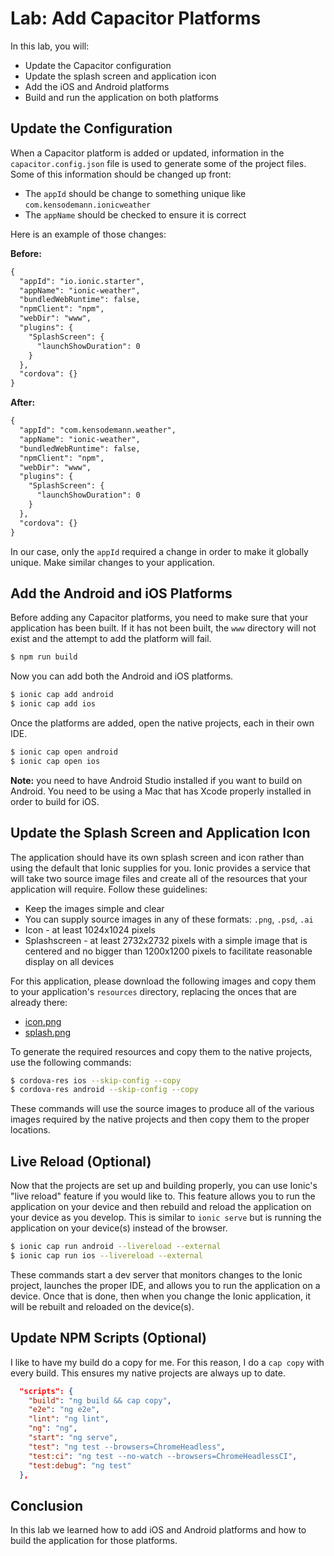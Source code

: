 # Lab: Add Capacitor Platforms

In this lab, you will:

- Update the Capacitor configuration
- Update the splash screen and application icon
- Add the iOS and Android platforms
- Build and run the application on both platforms

## Update the Configuration

When a Capacitor platform is added or updated, information in the `capacitor.config.json` file is used to generate some of the project files. Some of this information should be changed up front:

- The `appId` should be change to something unique like `com.kensodemann.ionicweather`
- The `appName` should be checked to ensure it is correct

Here is an example of those changes:

**Before:**

```xml
{
  "appId": "io.ionic.starter",
  "appName": "ionic-weather",
  "bundledWebRuntime": false,
  "npmClient": "npm",
  "webDir": "www",
  "plugins": {
    "SplashScreen": {
      "launchShowDuration": 0
    }
  },
  "cordova": {}
}
```

**After:**

```xml
{
  "appId": "com.kensodemann.weather",
  "appName": "ionic-weather",
  "bundledWebRuntime": false,
  "npmClient": "npm",
  "webDir": "www",
  "plugins": {
    "SplashScreen": {
      "launchShowDuration": 0
    }
  },
  "cordova": {}
}
```

In our case, only the `appId` required a change in order to make it globally unique. Make similar changes to your application.

## Add the Android and iOS Platforms

Before adding any Capacitor platforms, you need to make sure that your application has been built. If it has not been built, the `www` directory will not exist and the attempt to add the platform will fail.

```bash
$ npm run build
```

Now you can add both the Android and iOS platforms.

```bash
$ ionic cap add android
$ ionic cap add ios
```

Once the platforms are added, open the native projects, each in their own IDE.

```bash
$ ionic cap open android
$ ionic cap open ios
```

**Note:** you need to have Android Studio installed if you want to build on Android. You need to be using a Mac that has Xcode properly installed in order to build for iOS.

## Update the Splash Screen and Application Icon

The application should have its own splash screen and icon rather than using the default that Ionic supplies for you. Ionic provides a service that will take two source image files and create all of the resources that your application will require. Follow these guidelines:

- Keep the images simple and clear
- You can supply source images in any of these formats: `.png`, `.psd`, `.ai`
- Icon - at least 1024x1024 pixels
- Splashscreen - at least 2732x2732 pixels with a simple image that is centered and no bigger than 1200x1200 pixels to facilitate reasonable display on all devices

For this application, please download the following images and copy them to your application's `resources` directory, replacing the onces that are already there:

- <a download href="/assets/images/icon.png">icon.png</a>
- <a download href="/assets/images/splash.png">splash.png</a>

To generate the required resources and copy them to the native projects, use the following commands:

```bash
$ cordova-res ios --skip-config --copy
$ cordova-res android --skip-config --copy
```

These commands will use the source images to produce all of the various images required by the native projects and then copy them to the proper locations.

## Live Reload (Optional)

Now that the projects are set up and building properly, you can use Ionic's "live reload" feature if you would like to. This feature allows you to run the application on your device and then rebuild and reload the application on your device as you develop. This is similar to `ionic serve` but is running the application on your device(s) instead of the browser.

```bash
$ ionic cap run android --livereload --external
$ ionic cap run ios --livereload --external
```

These commands start a dev server that monitors changes to the Ionic project, launches the proper IDE, and allows you to run the application on a device. Once that is done, then when you change the Ionic application, it will be rebuilt and reloaded on the device(s).

## Update NPM Scripts (Optional)

I like to have my build do a copy for me. For this reason, I do a `cap copy` with every build. This ensures my native projects are always up to date.

```JSON
  "scripts": {
    "build": "ng build && cap copy",
    "e2e": "ng e2e",
    "lint": "ng lint",
    "ng": "ng",
    "start": "ng serve",
    "test": "ng test --browsers=ChromeHeadless",
    "test:ci": "ng test --no-watch --browsers=ChromeHeadlessCI",
    "test:debug": "ng test"
  },
```

## Conclusion

In this lab we learned how to add iOS and Android platforms and how to build the application for those platforms.
